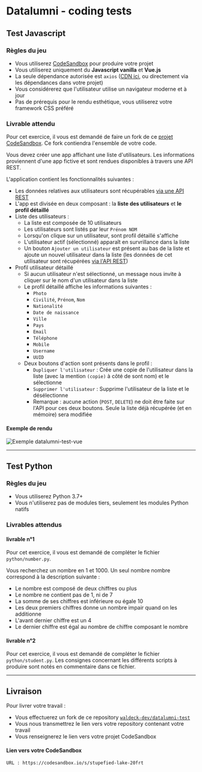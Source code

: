 ﻿# Datalumni - coding tests
## Test Javascript
### Règles du jeu
- Vous utiliserez [CodeSandbox](https://codesandbox.io/) pour produire votre projet
- Vous utiliserez uniquement du **Javascript vanilla** et **Vue.js**
- La seule dépendance autorisée est `axios` ([CDN ici](https://cdnjs.com/libraries/axios), ou directement via les dépendances dans votre projet)
- Vous considérerez que l'utilisateur utilise un navigateur moderne et à jour
- Pas de prérequis pour le rendu esthétique, vous utiliserez votre framework CSS préféré

### Livrable attendu
Pour cet exercice, il vous est demandé de faire un fork de ce [projet CodeSandbox](https://codesandbox.io/s/datalumni-test-template-b1fe7). Ce fork contiendra l'ensemble de votre code.

Vous devez créer une app affichant une liste d'utilisateurs. Les informations proviennent d'une app fictive et sont rendues disponibles à travers une API REST.

L'application contient les fonctionnalités suivantes :
- Les données relatives aux utilisateurs sont récupérables [via une API REST](https://randomuser.me/)
- L'app est divisée en deux composant : la **liste des utilisateurs** et **le profil détaillé**
- Liste des utilisateurs :
    - La liste est composée de 10 utilisateurs
    - Les utilisateurs sont listés par leur `Prénom NOM`
    - Lorsqu'on clique sur un utilisateur, sont profil détaillé s'affiche
    - L'utilisateur actif (sélectionné) apparaît en survrillance dans la liste
    - Un bouton `Ajouter un utilisateur` est présent au bas de la liste et ajoute un nouvel utilisateur dans la liste (les données de cet utilisateur sont récupérées [via l'API REST](https://randomuser.me/))
- Profil utilisateur détaillé
    - Si aucun utilisateur n'est sélectionné, un message nous invite à cliquer sur le nom d'un utilisateur dans la liste
    - Le profil détaillé affiche les informations suivantes :
        - `Photo`
        - `Civilité`, `Prénom`, `Nom`
        - `Nationalité`
        - `Date de naissance`
        - `Ville`
        - `Pays`
        - `Email`
        - `Téléphone`
        - `Mobile`
        - `Username`
        - `UUID`
    - Deux boutons d'action sont présents dans le profil :
        - `Dupliquer l'utilisateur` : Crée une copie de l'utilisateur dans la liste (avec la mention `(copie)` à côté de sont nom) et le sélectionne
        - `Supprimer l'utilisateur` : Supprime l'utilisateur de la liste et le désélectionne
        - Remarque : aucune action (`POST`, `DELETE`) ne doit être faite sur l'API pour ces deux boutons. Seule la liste déjà récupérée (et en mémoire) sera modifiée


#### Exemple de rendu
![Exemple datalumni-test-vue](https://github.com/waldeck-dev/datalumni-test/blob/master/javascript/datalumni-test-vue2.png?raw=true)

---

## Test Python
### Règles du jeu
- Vous utiliserez Python 3.7+
- Vous n'utiliserez pas de modules tiers, seulement les modules Python natifs

### Livrables attendus
#### livrable n°1
Pour cet exercice, il vous est demandé de compléter le fichier `python/number.py`.

Vous recherchez un nombre en 1 et 1000. Un seul nombre nombre correspond à la description suivante :
- Le nombre est composé de deux chiffres ou plus
- Le nombre ne contient pas de 1, ni de 7
- La somme de ses chiffres est inférieure ou égale 10
- Les deux premiers chiffres donne un nombre impair quand on les additionne
- L'avant dernier chiffre est un 4
- Le dernier chiffre est égal au nombre de chiffre composant le nombre

#### livrable n°2
Pour cet exercice, il vous est demandé de compléter le fichier `python/student.py`. Les consignes concernant les différents scripts à produire sont notés en commentaire dans ce fichier.

---

## Livraison
Pour livrer votre travail :
- Vous effectuerez un fork de ce repository [`waldeck-dev/datalumni-test`](https://github.com/waldeck-dev/datalumni-test)
- Vous nous transmettrez le lien vers votre repository contenant votre travail
- Vous renseignerez le lien vers votre projet CodeSandbox

#### Lien vers votre CodeSandbox
```
URL : https://codesandbox.io/s/stupefied-lake-20frt
```